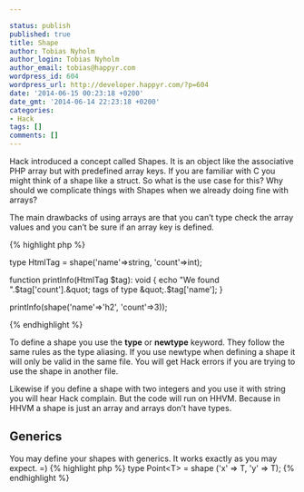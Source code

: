 ```yaml
---

status: publish
published: true
title: Shape
author: Tobias Nyholm
author_login: Tobias Nyholm
author_email: tobias@happyr.com
wordpress_id: 604
wordpress_url: http://developer.happyr.com/?p=604
date: '2014-06-15 00:23:18 +0200'
date_gmt: '2014-06-14 22:23:18 +0200'
categories:
- Hack
tags: []
comments: []
---
```


Hack introduced a concept called Shapes. It is an object like the associative PHP array but with predefined array keys. If you are familiar with C you might think of a shape like a struct. So what is the use case for this? Why should we complicate things with Shapes when we already doing fine with arrays?


The main drawbacks of using arrays are that you can’t type check the array values and you can’t be sure if an array key is defined.


{% highlight php %}


type HtmlTag = shape('name'=&gt;string, 'count'=&gt;int);


function printInfo(HtmlTag $tag): void {
  echo &quot;We found &quot;.$tag['count'].&quot; tags of type &quot;.$tag['name'];
}


printInfo(shape('name'=&gt;'h2', 'count'=&gt;3));


{% endhighlight %}


To define a shape you use the <strong>type</strong> or <strong>newtype</strong> keyword. They follow the same rules as the type aliasing. If you use newtype when defining a shape it will only be valid in the same file. You will get Hack errors if you are trying to use the shape in another file.


Likewise if you define a shape with two integers and you use it with string you will hear Hack complain. But the code will run on HHVM.  Because in HHVM a shape is just an array and arrays don’t have types.

<h2>Generics</h2>

You may define your shapes with generics. It works exactly as you may expect. =)
{% highlight php %}
type Point&lt;T&gt; = shape ('x' =&gt; T, 'y' =&gt; T);
{% endhighlight %}


